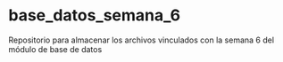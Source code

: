 # base_datos_semana_6
Repositorio para almacenar los archivos vinculados con la semana 6 del módulo de base de datos
